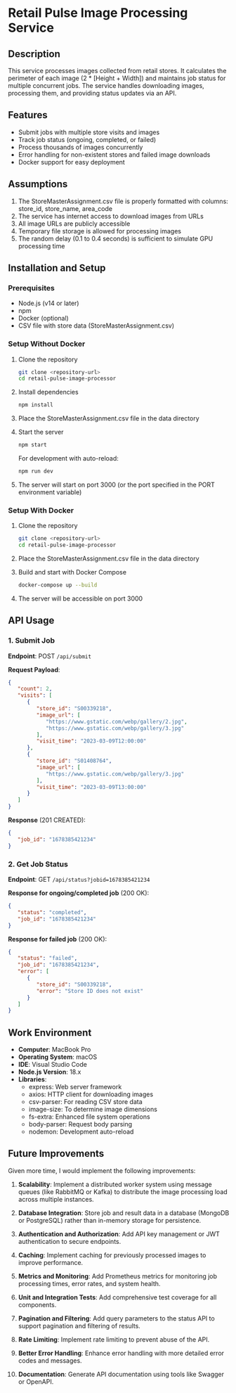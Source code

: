 # Retail Pulse Image Processing Service

## Description
This service processes images collected from retail stores. It calculates the perimeter of each image (2 * [Height + Width]) and maintains job status for multiple concurrent jobs. The service handles downloading images, processing them, and providing status updates via an API.

## Features
- Submit jobs with multiple store visits and images
- Track job status (ongoing, completed, or failed)
- Process thousands of images concurrently
- Error handling for non-existent stores and failed image downloads
- Docker support for easy deployment

## Assumptions
1. The StoreMasterAssignment.csv file is properly formatted with columns: store_id, store_name, area_code
2. The service has internet access to download images from URLs
3. All image URLs are publicly accessible
4. Temporary file storage is allowed for processing images
5. The random delay (0.1 to 0.4 seconds) is sufficient to simulate GPU processing time

## Installation and Setup

### Prerequisites
- Node.js (v14 or later)
- npm
- Docker (optional)
- CSV file with store data (StoreMasterAssignment.csv)

### Setup Without Docker
1. Clone the repository
   ```bash
   git clone <repository-url>
   cd retail-pulse-image-processor
   ```

2. Install dependencies
   ```bash
   npm install
   ```

3. Place the StoreMasterAssignment.csv file in the data directory

4. Start the server
   ```bash
   npm start
   ```
   
   For development with auto-reload:
   ```bash
   npm run dev
   ```

5. The server will start on port 3000 (or the port specified in the PORT environment variable)

### Setup With Docker
1. Clone the repository
   ```bash
   git clone <repository-url>
   cd retail-pulse-image-processor
   ```

2. Place the StoreMasterAssignment.csv file in the data directory

3. Build and start with Docker Compose
   ```bash
   docker-compose up --build
   ```

4. The server will be accessible on port 3000

## API Usage

### 1. Submit Job
**Endpoint**: POST `/api/submit`

**Request Payload**:
```json
{
   "count": 2,
   "visits": [
      {
         "store_id": "S00339218",
         "image_url": [
            "https://www.gstatic.com/webp/gallery/2.jpg",
            "https://www.gstatic.com/webp/gallery/3.jpg"
         ],
         "visit_time": "2023-03-09T12:00:00"
      },
      {
         "store_id": "S01408764",
         "image_url": [
            "https://www.gstatic.com/webp/gallery/3.jpg"
         ],
         "visit_time": "2023-03-09T13:00:00"
      }
   ]
}
```

**Response** (201 CREATED):
```json
{
   "job_id": "1678385421234"
}
```

### 2. Get Job Status
**Endpoint**: GET `/api/status?jobid=1678385421234`

**Response for ongoing/completed job** (200 OK):
```json
{
   "status": "completed",
   "job_id": "1678385421234"
}
```

**Response for failed job** (200 OK):
```json
{
   "status": "failed",
   "job_id": "1678385421234",
   "error": [
      {
         "store_id": "S00339218",
         "error": "Store ID does not exist"
      }
   ]
}
```

## Work Environment
- **Computer**: MacBook Pro
- **Operating System**: macOS
- **IDE**: Visual Studio Code
- **Node.js Version**: 18.x
- **Libraries**:
  - express: Web server framework
  - axios: HTTP client for downloading images
  - csv-parser: For reading CSV store data
  - image-size: To determine image dimensions
  - fs-extra: Enhanced file system operations
  - body-parser: Request body parsing
  - nodemon: Development auto-reload

## Future Improvements

Given more time, I would implement the following improvements:

1. **Scalability**: Implement a distributed worker system using message queues (like RabbitMQ or Kafka) to distribute the image processing load across multiple instances.

2. **Database Integration**: Store job and result data in a database (MongoDB or PostgreSQL) rather than in-memory storage for persistence.

3. **Authentication and Authorization**: Add API key management or JWT authentication to secure endpoints.

4. **Caching**: Implement caching for previously processed images to improve performance.

5. **Metrics and Monitoring**: Add Prometheus metrics for monitoring job processing times, error rates, and system health.

6. **Unit and Integration Tests**: Add comprehensive test coverage for all components.

7. **Pagination and Filtering**: Add query parameters to the status API to support pagination and filtering of results.

8. **Rate Limiting**: Implement rate limiting to prevent abuse of the API.

9. **Better Error Handling**: Enhance error handling with more detailed error codes and messages.

10. **Documentation**: Generate API documentation using tools like Swagger or OpenAPI.
